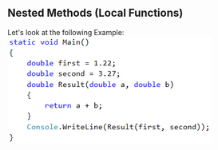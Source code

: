 ## Nested Methods (Local Functions)

Let's look at the following Example:![](/assets/chapter-10-images/19.Local-functions-01.png)